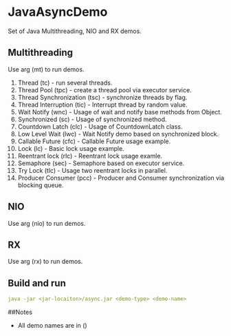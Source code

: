 # JavaAsyncDemo

Set of Java Multithreading, NIO and RX demos.

## Multithreading

Use arg (mt) to run demos.
1. Thread (tc) - run several threads.
2. Thread Pool (tpc) - create a thread pool via executor service. 
3. Thread Synchronization (tsc) - synchronize threads by flag.
4. Thread Interruption (tic) - Interrupt thread by random value.
5. Wait Notify (wnc) - Usage of wait and notify base methods from Object.
6. Synchronized (sc) - Usage of synchronized method.
7. Countdown Latch (clc) - Usage of CountdownLatch class.
8. Low Level Wait (lwc) - Wait Notify demo based on synchronized block.
9. Callable Future (cfc) - Callable Future usage example.
10. Lock (lc) - Basic lock usage example.
11. Reentrant lock (rlc) - Reentrant lock usage examle.
12. Semaphore (sec) - Semaphore based on executor service.
13. Try Lock (tlc) - Usage two reentrant locks in parallel.
14. Producer Consumer (pcc) - Producer and Consumer synchronization via blocking queue.

## NIO

Use arg (nio) to run demos.

## RX

Use arg (rx) to run demos.




## Build and run
````yaml
java -jar <jar-locaiton>/async.jar <demo-type> <demo-name>
````

##Notes

- All demo names are in ()
